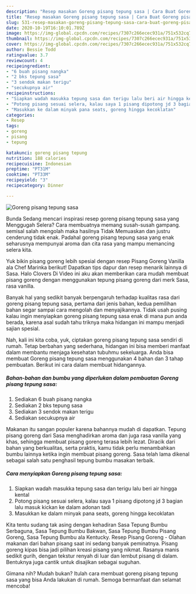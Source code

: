 ```yaml
---
description: "Resep masakan Goreng pisang tepung sasa | Cara Buat Goreng pisang tepung sasa Yang Sempurna"
title: "Resep masakan Goreng pisang tepung sasa | Cara Buat Goreng pisang tepung sasa Yang Sempurna"
slug: 531-resep-masakan-goreng-pisang-tepung-sasa-cara-buat-goreng-pisang-tepung-sasa-yang-sempurna
date: 2020-10-19T16:10:01.789Z
image: https://img-global.cpcdn.com/recipes/7307c266ecec931a/751x532cq70/goreng-pisang-tepung-sasa-foto-resep-utama.jpg
thumbnail: https://img-global.cpcdn.com/recipes/7307c266ecec931a/751x532cq70/goreng-pisang-tepung-sasa-foto-resep-utama.jpg
cover: https://img-global.cpcdn.com/recipes/7307c266ecec931a/751x532cq70/goreng-pisang-tepung-sasa-foto-resep-utama.jpg
author: Bessie Todd
ratingvalue: 3.7
reviewcount: 4
recipeingredient:
- "6 buah pisang nangka"
- "2 bks tepung sasa"
- "3 sendok makan terigu"
- "secukupnya air"
recipeinstructions:
- "Siapkan wadah masukka tepung sasa dan terigu lalu beri air hingga kental"
- "Potong pisang sesuai selera, kalau saya 1 pisang dipotong jd 3 bagian lalu masuk kickan ke dalam adonan tadi"
- "Masukkan ke dalam minyak pana seats, goreng hingga kecoklatan"
categories:
- Resep
tags:
- goreng
- pisang
- tepung

katakunci: goreng pisang tepung 
nutrition: 188 calories
recipecuisine: Indonesian
preptime: "PT31M"
cooktime: "PT33M"
recipeyield: "3"
recipecategory: Dinner

---
```



![Goreng pisang tepung sasa](https://img-global.cpcdn.com/recipes/7307c266ecec931a/751x532cq70/goreng-pisang-tepung-sasa-foto-resep-utama.jpg)

Bunda Sedang mencari inspirasi resep goreng pisang tepung sasa yang Menggugah Selera? Cara membuatnya memang susah-susah gampang. semisal salah mengolah maka hasilnya Tidak Memuaskan dan justru cenderung tidak enak. Padahal goreng pisang tepung sasa yang enak seharusnya mempunyai aroma dan cita rasa yang mampu memancing selera kita.

Yuk bikin pisang goreng lebih spesial dengan resep Pisang Goreng Vanilla ala Chef Marinka berikut! Dapatkan tips dapur dan resep menarik lainnya di Sasa. Halo Clovers Di Video ini aku akan memberikan cara mudah membuat pisang goreng dengan menggunakan tepung pisang goreng dari merk Sasa, rasa vanilla.

Banyak hal yang sedikit banyak berpengaruh terhadap kualitas rasa dari goreng pisang tepung sasa, pertama dari jenis bahan, kedua pemilihan bahan segar sampai cara mengolah dan menyajikannya. Tidak usah pusing kalau ingin menyiapkan goreng pisang tepung sasa enak di mana pun anda berada, karena asal sudah tahu triknya maka hidangan ini mampu menjadi sajian spesial.


Nah, kali ini kita coba, yuk, ciptakan goreng pisang tepung sasa sendiri di rumah. Tetap berbahan yang sederhana, hidangan ini bisa memberi manfaat dalam membantu menjaga kesehatan tubuhmu sekeluarga. Anda bisa membuat Goreng pisang tepung sasa menggunakan 4 bahan dan 3 tahap pembuatan. Berikut ini cara dalam membuat hidangannya.

<!--inarticleads1-->

##### Bahan-bahan dan bumbu yang diperlukan dalam pembuatan Goreng pisang tepung sasa:

1. Sediakan 6 buah pisang nangka
1. Sediakan 2 bks tepung sasa
1. Sediakan 3 sendok makan terigu
1. Sediakan secukupnya air


Makanan itu sangan populer karena bahannya mudah di dapatkan. Tepung pisang goreng dari Sasa menghadirkan aroma dan juga rasa vanilla yang khas, sehingga membuat pisang goreng terasa lebih lezat. Diracik dari bahan yang berkualitas, serta praktis, kamu tidak perlu menambahkan bumbu lainnya ketika ingin membuat pisang goreng. Sasa telah lama dikenal sebagai salah satu penghasil tepung bumbu masakan terbaik. 

<!--inarticleads2-->

##### Cara menyiapkan Goreng pisang tepung sasa:

1. Siapkan wadah masukka tepung sasa dan terigu lalu beri air hingga kental
1. Potong pisang sesuai selera, kalau saya 1 pisang dipotong jd 3 bagian lalu masuk kickan ke dalam adonan tadi
1. Masukkan ke dalam minyak pana seats, goreng hingga kecoklatan


Kita tentu sudang tak asing dengan kehadiran Sasa Tepung Bumbu Serbaguna, Sasa Tepung Bumbu Bakwan, Sasa Tepung Bumbu Pisang Goreng, Sasa Tepung Bumbu ala Kentucky. Resep Pisang Goreng - Olahan makanan dari bahan pisang saat ini sedang banyak peminatnya. Pisang goreng kipas bisa jadi pilihan kreasi pisang yang nikmat. Rasanya manis sedikit gurih, dengan tekstur renyah di luar dan lembut pisang di dalam. Bentuknya juga cantik untuk disajikan sebagai suguhan. 

Gimana nih? Mudah bukan? Itulah cara membuat goreng pisang tepung sasa yang bisa Anda lakukan di rumah. Semoga bermanfaat dan selamat mencoba!
